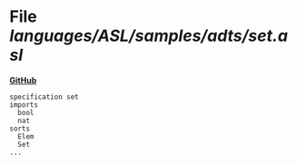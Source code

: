 # File _languages/ASL/samples/adts/set.asl_
**[GitHub](https://github.com/softlang/yas/blob/master/languages/ASL/samples/adts/set.asl)**
```
specification set
imports
  bool
  nat
sorts
  Elem
  Set
...
```
